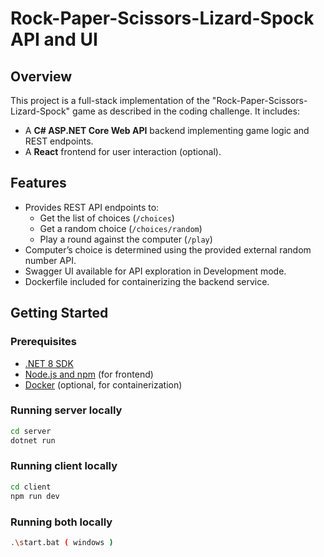 # Rock-Paper-Scissors-Lizard-Spock API and UI

## Overview

This project is a full-stack implementation of the "Rock-Paper-Scissors-Lizard-Spock" game as described in the coding challenge. It includes:

- A **C# ASP.NET Core Web API** backend implementing game logic and REST endpoints.
- A **React** frontend for user interaction (optional).

## Features

- Provides REST API endpoints to:
  - Get the list of choices (`/choices`)
  - Get a random choice (`/choices/random`)
  - Play a round against the computer (`/play`)
- Computer’s choice is determined using the provided external random number API.
- Swagger UI available for API exploration in Development mode.
- Dockerfile included for containerizing the backend service.

## Getting Started

### Prerequisites

- [.NET 8 SDK](https://dotnet.microsoft.com/download/dotnet/8.0)
- [Node.js and npm](https://nodejs.org/en/download/) (for frontend)
- [Docker](https://www.docker.com/get-started) (optional, for containerization)

### Running server locally

```bash
cd server
dotnet run

```

### Running client locally

```bash
cd client
npm run dev

```

### Running both locally

```bash
.\start.bat ( windows )

```

